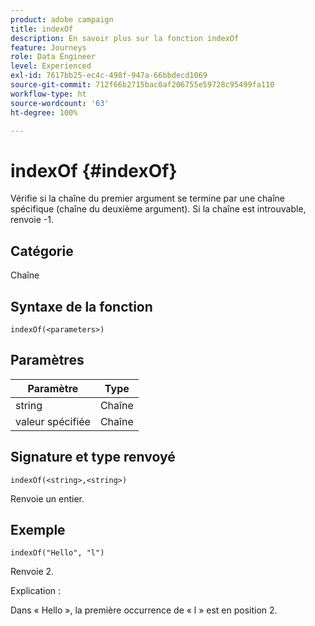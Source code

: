 ```yaml
---
product: adobe campaign
title: indexOf
description: En savoir plus sur la fonction indexOf
feature: Journeys
role: Data Engineer
level: Experienced
exl-id: 7617bb25-ec4c-498f-947a-66bbdecd1069
source-git-commit: 712f66b2715bac0af206755e59728c95499fa110
workflow-type: ht
source-wordcount: '63'
ht-degree: 100%

---
```


# indexOf {#indexOf}

Vérifie si la chaîne du premier argument se termine par une chaîne spécifique (chaîne du deuxième argument). Si la chaîne est introuvable, renvoie -1.

## Catégorie

Chaîne

## Syntaxe de la fonction

`indexOf(<parameters>)`

## Paramètres

| Paramètre | Type |
|-----------|------------------|
| string | Chaîne |
| valeur spécifiée | Chaîne |

## Signature et type renvoyé

`indexOf(<string>,<string>)`

Renvoie un entier.

## Exemple

`indexOf("Hello", "l")`

Renvoie 2.

Explication :

Dans « Hello », la première occurrence de « l » est en position 2.
